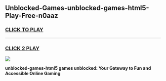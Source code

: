 
## Unblocked-Games-unblocked-games-html5-Play-Free-n0aaz
<h3>
<a href="https://premium76.site?title=unblocked-games-html5&ref=21A">CLICK TO PLAY</a></h3>
<hr>

<h3>
<a href="https://premium76.site?title=unblocked-games-html5&ref=21A">CLICK 2 PLAY</a>
  
</h3>

<a href="https://premium76.site?title=unblocked-games-html5&ref=21A"><img src="https://clearcache.store/games.png"></a>


**unblocked-games-html5 games unblocked: Your Gateway to Fun and Accessible Online Gaming**
